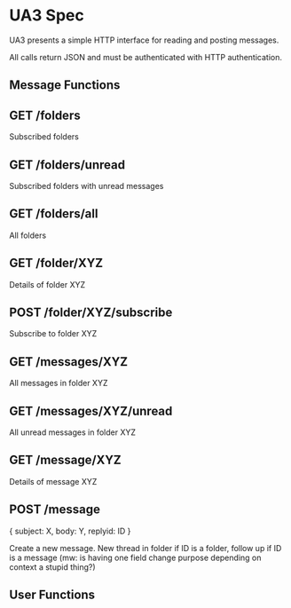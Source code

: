 UA3 Spec
========

UA3 presents a simple HTTP interface for reading and posting messages.

All calls return JSON and must be authenticated with HTTP authentication.

Message Functions
-----------------

## GET /folders
Subscribed folders

## GET /folders/unread
Subscribed folders with unread messages

## GET /folders/all
All folders

## GET /folder/XYZ
Details of folder XYZ

## POST /folder/XYZ/subscribe
Subscribe to folder XYZ

## GET /messages/XYZ
All messages in folder XYZ

## GET /messages/XYZ/unread
All unread messages in folder XYZ

## GET /message/XYZ
Details of message XYZ

## POST /message
{ subject: X, body: Y, replyid: ID }

Create a new message. New thread in folder if ID is a folder, follow up if ID is a message (mw: is having one field change purpose depending on context a stupid thing?)

User Functions
--------------
